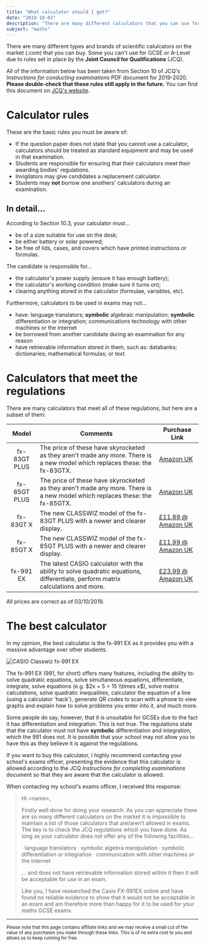```yaml
---
title: "What calculator should I get?"
date: "2019-10-03"
description: "There are many different calculators that you can use for your GCSE exams but there are also some important regulations that you have to be aware of."
subject: "maths"
---
```


There are many different types and brands of scientific calulcators on the market (.com) that you can buy. Some you can't use for GCSE or A-Level due to rules set in place by the **Joint Council for Qualifications** (JCQ).

All of the information below has been taken from Section 10 of JCQ's _Instructions for conducting examinations_ PDF document for 2019-2020. **Please double-check that these rules still apply in the future.** You can find this document on [JCQ's website](http://www.jcq.org.uk/exams-office/ice---instructions-for-conducting-examinations).

# Calculator rules

These are the basic rules you must be aware of:

- If the question paper does not state that you cannot use a calculator, calculators should be treated as standard equipment and may be used in that examination.
- Students are responsible for ensuring that their calculators meet their awarding bodies' regulations.
- Invigilators may give candidates a replacement calculator.
- Students may **not** borrow one anothers' calculators during an examination.

## In detail...

According to Section 10.3, your calculator must...

- be of a size suitable for use on the desk;
- be either battery or solar powered;
- be free of lids, cases, and covers which have printed instructions or formulas.

The candidate is responsible for...

- the calculator's power supply (ensure it has enough battery);
- the calculator's working condition (make sure it turns on);
- clearing anything stored in the calculator (formulae, variables, etc).

Furthermore, calculators to be used in exams may not...

- have: language translators; **symbolic** algebraic manipulation; **symbolic** differentiation or integration; communications technology with other machines or the internet
- be borrowed from another candidate during an examination for any reason
- have retrievable information stored in them, such as: databanks; dictionaries; mathematical formulas; or text.

# Calculators that meet the regulations

There are many calculators that meet all of these regulations, but here are a subset of them:

|    Model     | Comments                                                                                                                        | Purchase Link                                 |
| :----------: | ------------------------------------------------------------------------------------------------------------------------------- | --------------------------------------------- |
| fx-83GT PLUS | The price of these have skyrocketed as they aren't made any more. There is a new model which replaces these: the fx-83GTX.      | [Amazon UK](https://amzn.to/2Ifjm19)          |
| fx-85GT PLUS | The price of these have skyrocketed as they aren't made any more. There is a new model which replaces these: the fx-85GTX.      | [Amazon UK](https://amzn.to/2MgIAxs)          |
|  fx-83GT X   | The new CLASSWIZ model of the fx-83GT PLUS with a newer and clearer display.                                                    | [£11.89 @ Amazon UK](https://amzn.to/2AHc9Tc) |
|  fx-85GT X   | The new CLASSWIZ model of the fx-85GT PLUS with a newer and clearer display.                                                    | [£11.99 @ Amazon UK](https://amzn.to/2IluYQb) |
|  fx-991 EX   | The latest CASIO calculator with the ability to solve quadratic equations, differentiate, perform matrix calculations and more. | [£23.99 @ Amazon UK](https://amzn.to/2nefw0R) |

All prices are correct as of 03/10/2019.

# The best calculator

In my opinion, the best calculator is the fx-991 EX as it provides you with a massive advantage over other students.

![CASIO Classwiz fx-991 EX](articles/fx-991ex.png)

The fx-991 EX (991, for short) offers many features, including the ability to: solve quadratic equations, solve simultaneous equations, differentiate, integrate, solve equations (e.g. $2x + 5 = 15 \\times x$), solve matrix calculations, solve quadratic inequalities, calculator the equation of a line (using a calculator 'hack'), generate QR codes to scan with a phone to view graphs and explain how to solve problems you enter into it, and much more.

Some people do say, however, that it is unsuitable for GCSEs due to the fact it has differentiation and integration. This is not true. The regulations state that the calculator must not have **symbolic** differentiation and integration, which the 991 does not. It is possible that your school may not allow you to have this as they believe it is against the regulations.

If you want to buy this calculator, I highly recommend contacting your school's exams officer, presenting the evidence that this calculator is allowed according to the JCQ _Instructions for completing examinations_ document so that they are aware that the calculator is allowed.

When contacting my school's exams officer, I received this response:

> Hi &lt;name>,
>
> Firstly well done for doing your research. As you can appreciate there are so many different calculators on the market it is impossible to maintain a list of those calculators that are/aren’t allowed in exams. The key is to check the JCQ regulations which you have done. As long as your calculator does not offer any of the following facilities...
>
> · language translators
> · symbolic algebra manipulation
> · symbolic differentiation or integration
> · communication with other machines or the internet
>
> ... and does not have retrievable information stored within it then it will be acceptable for use in an exam.
>
> Like you, I have researched the Casio FX-991EX online and have found no reliable evidence to show that it would not be acceptable in an exam and am therefore more than happy for it to be used for your maths GCSE exams.

---

<sub>Please note that this page contains affiliate links and we may receive a small cut of the value of any purchases you make through these links. This is of no extra cost to you and allows us to keep running for free.</sub>
